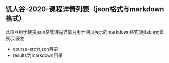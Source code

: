 ## 饥人谷-2020-课程详情列表（json格式与markdown格式）

此项目用于转换json格式课程详情为用于网页展示的markdown格式(用table元素展示)表格

- course-src为json目录
- results为markdown目录

